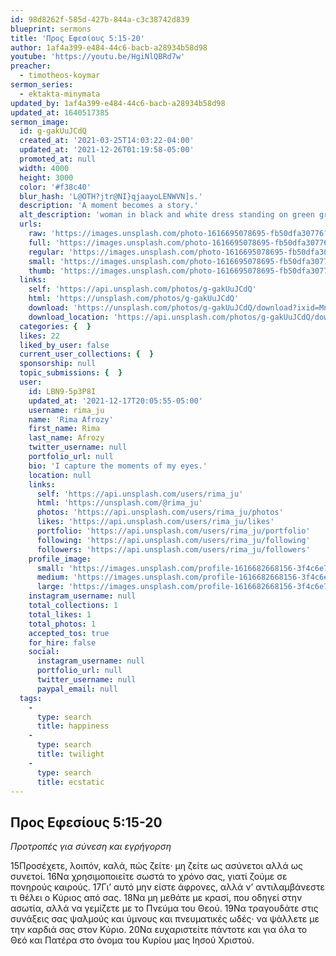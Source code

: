 ```yaml
---
id: 98d8262f-585d-427b-844a-c3c38742d839
blueprint: sermons
title: 'Προς Εφεσίους 5:15-20'
author: 1af4a399-e484-44c6-bacb-a28934b58d98
youtube: 'https://youtu.be/HgiNlQBRd7w'
preacher:
  - timotheos-koymar
sermon_series:
  - ektakta-minymata
updated_by: 1af4a399-e484-44c6-bacb-a28934b58d98
updated_at: 1640517385
sermon_image:
  id: g-gakUuJCdQ
  created_at: '2021-03-25T14:03:22-04:00'
  updated_at: '2021-12-26T01:19:58-05:00'
  promoted_at: null
  width: 4000
  height: 3000
  color: '#f38c40'
  blur_hash: 'L@OTH?jtr@NI}qjaayoLENWVN]s.'
  description: 'A moment becomes a story.'
  alt_description: 'woman in black and white dress standing on green grass field during sunset'
  urls:
    raw: 'https://images.unsplash.com/photo-1616695078695-fb50dfa30776?ixid=MnwxNjM3NDl8MHwxfHNlYXJjaHw3Mnx8aGFwcGluZXNzfGVufDB8fHx8MTY0MDUxNTg2Mg&ixlib=rb-1.2.1'
    full: 'https://images.unsplash.com/photo-1616695078695-fb50dfa30776?crop=entropy&cs=srgb&fm=jpg&ixid=MnwxNjM3NDl8MHwxfHNlYXJjaHw3Mnx8aGFwcGluZXNzfGVufDB8fHx8MTY0MDUxNTg2Mg&ixlib=rb-1.2.1&q=85'
    regular: 'https://images.unsplash.com/photo-1616695078695-fb50dfa30776?crop=entropy&cs=tinysrgb&fit=max&fm=jpg&ixid=MnwxNjM3NDl8MHwxfHNlYXJjaHw3Mnx8aGFwcGluZXNzfGVufDB8fHx8MTY0MDUxNTg2Mg&ixlib=rb-1.2.1&q=80&w=1080'
    small: 'https://images.unsplash.com/photo-1616695078695-fb50dfa30776?crop=entropy&cs=tinysrgb&fit=max&fm=jpg&ixid=MnwxNjM3NDl8MHwxfHNlYXJjaHw3Mnx8aGFwcGluZXNzfGVufDB8fHx8MTY0MDUxNTg2Mg&ixlib=rb-1.2.1&q=80&w=400'
    thumb: 'https://images.unsplash.com/photo-1616695078695-fb50dfa30776?crop=entropy&cs=tinysrgb&fit=max&fm=jpg&ixid=MnwxNjM3NDl8MHwxfHNlYXJjaHw3Mnx8aGFwcGluZXNzfGVufDB8fHx8MTY0MDUxNTg2Mg&ixlib=rb-1.2.1&q=80&w=200'
  links:
    self: 'https://api.unsplash.com/photos/g-gakUuJCdQ'
    html: 'https://unsplash.com/photos/g-gakUuJCdQ'
    download: 'https://unsplash.com/photos/g-gakUuJCdQ/download?ixid=MnwxNjM3NDl8MHwxfHNlYXJjaHw3Mnx8aGFwcGluZXNzfGVufDB8fHx8MTY0MDUxNTg2Mg'
    download_location: 'https://api.unsplash.com/photos/g-gakUuJCdQ/download?ixid=MnwxNjM3NDl8MHwxfHNlYXJjaHw3Mnx8aGFwcGluZXNzfGVufDB8fHx8MTY0MDUxNTg2Mg'
  categories: {  }
  likes: 22
  liked_by_user: false
  current_user_collections: {  }
  sponsorship: null
  topic_submissions: {  }
  user:
    id: LBN9-5p3P8I
    updated_at: '2021-12-17T20:05:55-05:00'
    username: rima_ju
    name: 'Rima Afrozy'
    first_name: Rima
    last_name: Afrozy
    twitter_username: null
    portfolio_url: null
    bio: 'I capture the moments of my eyes.'
    location: null
    links:
      self: 'https://api.unsplash.com/users/rima_ju'
      html: 'https://unsplash.com/@rima_ju'
      photos: 'https://api.unsplash.com/users/rima_ju/photos'
      likes: 'https://api.unsplash.com/users/rima_ju/likes'
      portfolio: 'https://api.unsplash.com/users/rima_ju/portfolio'
      following: 'https://api.unsplash.com/users/rima_ju/following'
      followers: 'https://api.unsplash.com/users/rima_ju/followers'
    profile_image:
      small: 'https://images.unsplash.com/profile-1616682668156-3f4c6e784b3cimage?ixlib=rb-1.2.1&q=80&fm=jpg&crop=faces&cs=tinysrgb&fit=crop&h=32&w=32'
      medium: 'https://images.unsplash.com/profile-1616682668156-3f4c6e784b3cimage?ixlib=rb-1.2.1&q=80&fm=jpg&crop=faces&cs=tinysrgb&fit=crop&h=64&w=64'
      large: 'https://images.unsplash.com/profile-1616682668156-3f4c6e784b3cimage?ixlib=rb-1.2.1&q=80&fm=jpg&crop=faces&cs=tinysrgb&fit=crop&h=128&w=128'
    instagram_username: null
    total_collections: 1
    total_likes: 1
    total_photos: 1
    accepted_tos: true
    for_hire: false
    social:
      instagram_username: null
      portfolio_url: null
      twitter_username: null
      paypal_email: null
  tags:
    -
      type: search
      title: happiness
    -
      type: search
      title: twilight
    -
      type: search
      title: ecstatic
---
```

## Προς Εφεσίους 5:15-20

_Προτροπές για σύνεση και εγρήγορση_

15Προσέχετε, λοιπόν, καλά, πώς ζείτε· μη ζείτε ως ασύνετοι αλλά ως συνετοί. 16Να χρησιμοποιείτε σωστά το χρόνο σας, γιατί ζούμε σε πονηρούς καιρούς. 17Γι’ αυτό μην είστε άφρονες, αλλά ν’ αντιλαμβάνεστε τι θέλει ο Κύριος από σας. 18Να μη μεθάτε με κρασί, που οδηγεί στην ασωτία, αλλά να γεμίζετε με το Πνεύμα του Θεού. 19Να τραγουδάτε στις συνάξεις σας ψαλμούς και ύμνους και πνευματικές ωδές· να ψάλλετε με την καρδιά σας στον Κύριο. 20Να ευχαριστείτε πάντοτε και για όλα το Θεό και Πατέρα στο όνομα του Κυρίου μας Ιησού Χριστού.